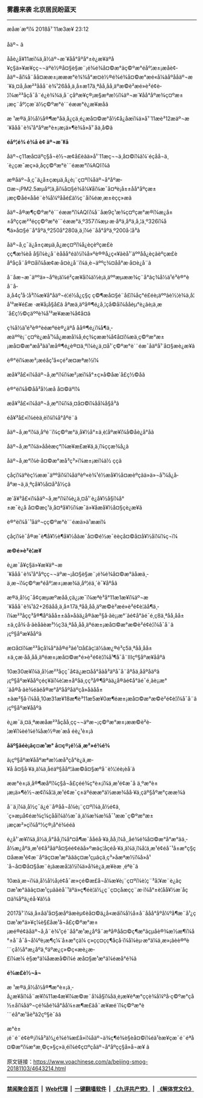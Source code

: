 ### 雾霾来袭 北京居民盼蓝天
------------------------

<div class="published">
 <span class="date" title="ä¸­å½æ¶é´">
  <time datetime="2018-11-03T23:12:00+08:00">
   æåæ´æ°ï¼ 2018å¹´11æ3æ¥ 23:12
  </time>
 </span>
</div>
<br/>
<div class="wsw">
 <span class="dateline">
  åäº¬ â
 </span>
 <p>
  ååè¿å¥11æï¼ä¸­å½äº¬æ´¥åå°åºå°±è¿æ¥äºå¥ç§ä»¥æ¥çç¬¬äºè½®å¤§è§æ¨¡é¾é¾å¤©æ°ãç©ºæ°éåº¦æ±¡æåè¢­åäº¬åï¼å¨å­å¤ææ±¡æææ°è¾¾å°æ­¤è½®é¾é¾å¤©æ°æé«å¼ãåºååäº¬æ´¥ä¸¤å¸åæ²³ååå¨è¾¹26åå¸ä¸­å±æ17ä¸ªåå¸åå¸äºæ©è²æé»è²é¢è­¦ï¼æ²³åçå¯å¨é¿è¾¾ä¸å¨çåºæ¥ç®¡æ§æªæ½ï¼äº¬æ´¥åå°åºæ¾ç¤ºæ±¡æç¨åº¦çæ´ä½ç©ºæ°è´¨éææ°è¿æ¥æåã
 </p>
 <p>
  æ ¹æ®ä¸­å½å½å®¶æ°åä¸­å¿çä¸­é¿æå¤©æ°å½¢å¿åæï¼ä»å¹´11æè³12æäº¬æ´¥ååå¨è¾¹å°åºæ°è±¡æ¡ä»¶è¾å»å¹´åä¸å©ã
 </p>
 <p>
  <strong>
   éåº¦é¾
  </strong>
  <strong>
   é¾å
  </strong>
  <strong>
   è¢­
  </strong>
  <strong>
   äº¬æ´¥å
  </strong>
 </p>
 <p>
  åäº¬ç11æå¤äºç§å¬è½¬æ¢å­£èãä»å¹´11æç¬¬ä¸å¤©ï¼ä¼´éçåå¬ä¸´è¿çæ¯æç»­ä¸åçç©ºæ°è´¨éææ°ï¼AQIï¼ã
 </p>
 <p>
  æ®åäº¬å¸ç¯ä¿å±çæµä¸­å¿è¡¨ç¤ºï¼åäº¬å°åºæ­¤æ¬¡PM2.5æµåº¦ä¸åï¼å¤§é¾å¼¥åï¼æ¯å¤ªè¡å±±åå°åºçæ±¡æç©åé«ååé¨è¾å¼ºååé£ä½ç¨åï¼éæ¸æ±èçç»æã
 </p>
 <p>
  åäº¬å®æ¶ç©ºæ°è´¨éææ°ï¼AQIï¼å¨å­æ9ç¹æ¾ç¤ºçæ°æ®ï¼æ¿å±±åºççæ²³éçç©ºæ°è´¨éææ°ä¸º357ï¼æµ·æ·åºä¸åºä¸å¸¦ä¸º326ï¼å¶ä»å¤§é¨å°åºä¸º250å°280ä¸ä¸ï¼é¨åå°åºä¸º200å·¦å³ã
 </p>
 <p>
  åäº¬å¸ç¯ä¿å±çæµä¸­å¿æç¤ºï¼å¿èçèºçæ£èçç¶æ¾èå å§ï¼è¿å¨èååå°éä½ï¼å»ºè®®å¿ç«¥ãèå¹´äººåå¿èçãèºçæ£èåºåçå¨å®¤åï¼åæ­¢æ·å¤è¿å¨ï¼ä¸è¬äººç¾¤åå°æ·å¤è¿å¨ã
 </p>
 <p>
  å¨å­æ¬æ¯äººä»¬åºè¡ä¼é²çæ¥å­ï¼ä½è¡ä¸äººæµææ¾ç¨å°ãç¾å½ä¹é³è®°èå¨å­ä¸å4ç¹å·¦å³ï¼æ¥å°åäº¬é¦é½å¿ç§ç ç©¶æå¤§é¨å£ï¼åç°é£éè¡äººãè½¦è¾ä¸å¦å¹³æ¥é£æ ·æ¥å¡å§å£ã åªæä¸äºå®¶é¿å¸¦çå­©å­ï¼ååèµ°è¿ãè¡ä¸æ´å£ç½©çäººè¾å¹³æ¥ææ¾å¢å¤ã
 </p>
 <p>
  ç¾å½ä¹é³è®°èéæºéè®¿äºå åå®¶é¿ï¼å¶ä¸­æäººè¡¨ç¤ºè¿æå¹¼å¿ææå¼å¸éç¾çææ¾å¢å¤ï¼æä¸ç©ºæ°æ±¡æå¤©æ°æå³ãä¹æå®¶é¿è®¤ä¸ºï¼è¿ä¸¤å¹´ç©ºæ°è´¨éæ¯åäºå¹´å¤§æè¿æ­¥ã
 </p>
 <p>
  è®°èï¼ææ²¡æéåç¹å«çé²æ¤æªæ½ï¼
 </p>
 <p>
  æå¥³å£«ï¼åäº¬å¸æ°ï¼ï¼æ²¡æï¼å°±ç»å­©å­æ´å£ç½©åã
 </p>
 <p>
  è®°èï¼å­©å­å³å½æå å¤©äºï¼
 </p>
 <p>
  æå¥³å£«ï¼åäº¬å¸æ°ï¼ï¼ä¸¤å¤©ï¼åå¼å§å³ã
 </p>
 <p>
  éå¥³å£«ï¼éèä¸èï¼ï¼å°åºé¨ã
 </p>
 <p>
  åäº¬å¸æ°ï¼ä¸åºé¨ï¼ç©ºæ°ä¸å¥½å°±ä¸è¦åºæ¥ï¼å­©å­è¿å°åã
 </p>
 <p>
  åäº¬å¸æ°ï¼ä»åå­èæç°ï¼æ¥æ£æ¥ä¸ä¸ï¼ççæ¾å¿ã
 </p>
 <p>
  åäº¬å¸æ°ï¼è·å¤©æ°æå³ç³»ï¼æ±¡æï¼ä½ ççã
 </p>
 <p>
  çåçï¼äºèç½ææ¯äººåï¼ï¼åäºèº«è¾¹é½æå¥½å¤æèºçãä»ä»¬å¹¼å¿å­åºæ¬ä¸ä¸ªç­å¥½å¤å³å½çã
 </p>
 <p>
  æ´å¥³å£«ï¼åäº¬å¸æ°ï¼ï¼è¿ä¸¤å¹´è¿å¥½å§ï¼å°±æ¯è¿å å¤©æç¹ä¸å¤ªå¥½ï¼æ¯ä»¥åæå¥½å¤§çè¿æ­¥ã
 </p>
 <p>
  è®°èï¼å¯¹åäº¬çç©ºæ°è´¨éæä»ä¹ææï¼
 </p>
 <p>
  çåçï¼è¯å®æ¯è¶å¥½è¶å¥½åãæ¯å¤©é½æ¯èèçå¤©å¤å¥½åï¼ï¼ç¬ï¼
 </p>
 <p>
  <strong>
   æ©é»è²è­¦æ¥
  </strong>
 </p>
 <p>
  è¿æ¯å¥ç§ä»¥æ¥äº¬æ´¥ååå¨è¾¹å°åºçç¬¬äºæ¬¡å¤§è§æ¨¡é¾é¾å¤©æ°ãåæä¸­ä¸æ¬ï¼ç©ºæ°éåº¦æ±¡ææ¾ä¸åº¦éä¸´è¯¥åºåã
 </p>
 <p>
  æ®ä¸­å½ç¯å¢çæµæºæåå¸çä¿¡æ¯ï¼æªè³å°11æ1æ¥ï¼äº¬æ´¥ååå¨è¾¹â2+26âåå¸ä¸­å±17ä¸ªåå¸åå¸äºæ©è²æé»è²é¢è­¦ãå¶ä¸­ï¼æ²³åçç³å®¶åºãåå±±ãå»åãä¿å®ãæ²§å·ãè¡¡æ°´ãé¢å°ãé¯é¸ç­8ä¸ªåå¸åå±±ä¸çå¾·å·ãèåãèæ³½ç­3ä¸ªåå¸åå¸äºéæ±¡æå¤©æ°æ©è²é¢è­¦ï¼å¯å¨â¡çº§åºæ¥ååºã
 </p>
 <p>
  æ­¤å¤ï¼æ²³åçå¼å°ãå®é³ãé¹¤å£ãç¦ä½ãæ¿®é³ç­5ä¸ªåå¸åå±±ä¸çæ·åå¸åå¸äºéæ±¡æå¤©æ°é»è²é¢è­¦ï¼å¹¶å¯å¨IIIçº§åºæ¥ååºã
 </p>
 <p>
  10æ30æ¥ï¼ä¸­å½æ²³åçç¯å¢ä¿æ¤åå°åãå³äºå¯å¨åºåä¸ååºåäºâ¡çº§åºæ¥ååºçéç¥ãï¼è¦æ±åºåä¸çç³å®¶åºãä¿å®ãé¢å°ãé¯é¸ãè¡¡æ°´ãå®å·ãè¾éãéå®æ°åºååºåäºçå»åãåå±±ãæ²§å·ï¼åå¸10æ31æ¥18æ¶è³11æ5æ¥0æ¶éæ±¡æå¤©æ°æ©è²é¢è­¦ï¼å¯å¨â¡çº§åºæ¥ååºã
 </p>
 <p>
  è¿æ¯ä¸¤ä¸ªææåæ²³åçåå¸çç¬¬äºæ¬¡ç©ºæ°æ±¡ææ©è²è­¦æ¥ï¼èé¾é¾åæ½®æ´æå éè¿¹è±¡ã
 </p>
 <p>
  <strong>
   åäº§ãéè¡ãç¤æ¹æ° å¤ç®¡é½ä¸æ²»é¾é¾
  </strong>
 </p>
 <p>
  â¡çº§åºæ¥ååºæªæ½æå³çå°è¿ä¸æ­¥å å¤§å·¥ä¸ä¼ä¸åéäº§ååº¦ãæ©å¤§æºå¨è½¦éè¡èå´ã
 </p>
 <p>
  ææ°è±¡ä¸å®¶æåºï¼ç§å¬å­£çéé¾ç°è±¡ï¼ä¸æ¹é¢æ¯å ä¸ºæ°è±¡æ¡ä»¶è½¬æ¢ï¼å¦ä¸æ¹é¢æ¯ç±äºéææ°ä½ææ¾åå·¥ä¸çäº§åºæ°çææ¾ã
 </p>
 <p>
  å¨ä¸ï¼ä¸­å½ç¯ä¿é¨å®åå¬å¼è¡¨ç¤ºï¼ä¸­å½é¢ä¸´ç»æµå¢éæ¾ç¼çååï¼ä½æ¯ä¸ä¼æ¾æ¾å¯¹ææ¯ç©ºæ°æ±¡æçæ²»çï¼å°½ç®¡å°é¾ééã
 </p>
 <p>
  è¿å¹´æ¥ï¼ä¸­å½ä¸å°åå¸ï¼å°¤å¶æ¯ååéå·¥ä¸åå¸ï¼å¸¸åé¾é¾å¤©æ°å°æ°ãä¸­å½æ¿åºä¸æ¹é¢å³åäºå¤§éé¢éãå»ºæãç¦åç­éå·¥ä¸ä¼ä¸ï¼å¦ä¸æ¹é¢éå¯¹å±æ°ç§ç¤åææ¹é¢æ¨åºâç¤æ¹æ°âãâç¤æ¹çµâç­ä¸ç³»åæªæ½ï¼å»å¹´å¬å¤©å¤§åæ¨è¡ãææå¦ä½ï¼ä»å¾è¿ä¸æ­¥èæ ¸éªè¯ã
 </p>
 <p>
  10æä¸­æ¬ï¼ä¸­å½å½å¡é¢å¯æ»çé©æ­£å¬å¼æ¥è¡¨ç¤ºï¼è¦ç¨³å¦¥æ¨è¿âç¤æ¹æ°âãâç¤æ¹çµâãèå¯¹äºä»ç¶éè¦ä½¿ç¨ç¤ç­åæçç¨æ·ï¼å°±è¦åå¥½æ´åç¤ä¾åºä¿éå·¥ä½ã
 </p>
 <p>
  2017å¹´ï¼ä¸­å±åä¹å¤§æåºâæèµ¢èå¤©ä¿å«æâï¼å½å±å¨ååå°åºå¼ºå¶æ¨å¹¿ç¤æ¹æ°ä»¥ç¼è§£åæ¹å¬å­£ç©ºæ°æ±¡æé®é¢ãåäº¬å¸å¨è¾¹çé¨åå°æ¹æ¿åºå¨æªå®åå¤©ç¶æ°ãçµåè®¾æ½æ¶ï¼å°±å¨å¯å¬å¼ºè¡æ¶ç¼´å±æ°çä¼ ç»çç¤çç¶åçå·ï¼å¼èµ·æ°ä¼ä¸æ»¡ãèè®ºè´¨çå½å°æ¿åºä¸ºäºæ¿ç»©ç«æè¿æ­£ï¼æ¼ è§æ°ä¼åææå©ï¼é æå¤§æ¹æ°ä¼éæå°é¾ã
 </p>
 <p>
  <strong>
   é¾æ£è½¬å¬
  </strong>
 </p>
 <p>
  æ ¹æ®ä¸­å½å½å®¶æ°è±¡ä¸­å¿æ¥åï¼å¨æ¥ï¼11æ4æ¥ï¼æ©æ¨å¼å§ï¼åä¸è¡æ¥èªæ°ççè¾å¼ºå·ç©ºæ°çå½±åï¼åäº¬çé¾åé¾å°åå¼±æ¶æ£ãå¨æ¥æé´ï¼ç©ºæ°è´¨éå°æ¹åè³â2çº§è¯âã
 </p>
 <p>
  æ°è±¡é¨é¨é¢è®¡ï¼å³ä½¿é¾é¾æ£å»ï¼åäº¬ä¾ç¶é¾è§èå¤©ï¼éä¹èæ¥çæ¯é¨éªå¤©æ°ï¼æ°æ¸©ç»§ç»­ä¸éï¼é¢ç¤ºçåäº¬å°åºçç§å»å¬æ¥ ã
 </p>
 <p>
 </p>
</div>

原文链接：https://www.voachinese.com/a/beijing-smog-20181103/4643214.html


------------------------
#### [禁闻聚合首页](https://github.com/gfw-breaker/banned-news/blob/master/README.md) &nbsp;|&nbsp; [Web代理](https://github.com/gfw-breaker/open-proxy/blob/master/README.md) &nbsp;|&nbsp;  [一键翻墙软件](https://github.com/gfw-breaker/nogfw/blob/master/README.md) &nbsp;|&nbsp; [《九评共产党》](https://github.com/gfw-breaker/9ping.md/blob/master/README.md#九评之一评共产党是什么) &nbsp;|&nbsp; [《解体党文化》](https://github.com/gfw-breaker/jtdwh.md/blob/master/README.md#绪论)